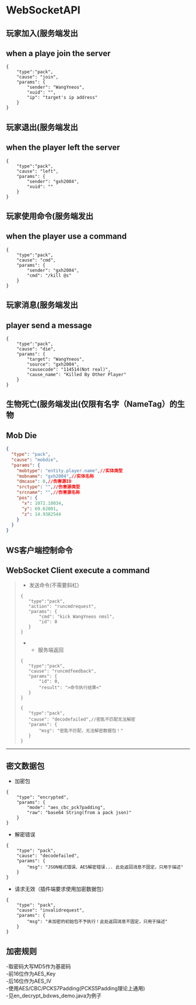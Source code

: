 # WebSocketAPI


## 玩家加入(服务端发出
## when a playe join the server
```jsonc
{
    "type":"pack",
    "cause": "join",
    "params": {
        "sender": "WangYneos",
        "xuid": "",
        "ip": "target's ip address"
    }
}
```

## 玩家退出(服务端发出
## when the player left the server
```jsonc
{
    "type":"pack",
    "cause": "left",
    "params": {
        "sender": "gxh2004",
        "xuid": ""
    }
}
```
## 玩家使用命令(服务端发出
## when the player use a command
```jsonc
{
    "type":"pack",
    "cause": "cmd",
    "params": {
        "sender": "gxh2004",
        "cmd": "/kill @s"
    }
}
```
## 玩家消息(服务端发出
## player send a message
```jsonc
{
    "type":"pack",
    "cause": "die",
    "params": {
        "target": "WangYneos",
        "source": "gxh2004",
		"causecode": "114514(Not real)",
		"cause_name": "Killed By Other Player"
    }
}
```
## 生物死亡(服务端发出(仅限有名字（NameTag）的生物
## Mob Die
```json
{
  "type": "pack",
  "cause": "mobdie",
  "params": {
    "mobtype": "entity.player.name",//实体类型
    "mobname": "gxh2004",//实体名称
    "dmcase": 0,//伤害源ID
    "srctype": "",//伤害源类型
    "srcname": "",//伤害源名称
    "pos": {
      "x": 1072.10034,
      "y": 69.62001,
      "z": 14.9382544
    }
  }
}
```


## WS客户端控制命令
## WebSocket Client execute a command
> - 发送命令(不需要斜杠)
>```jsonc
>{
>    "type":"pack",
>    "action": "runcmdrequest",
>    "params": {
>        "cmd": "kick WangYneos nmsl",
>        "id": 0
>    }
>}
>```
> - - 服务端返回
>```jsonc 
>{
>    "type":"pack",
>    "cause": "runcmdfeedback",
>    "params": {
>        "id": 0,
>        "result": ">命令执行结果<"
>    }
>}
>```
>```jsonc
>{
>    "type":"pack",
>    "cause": "decodefailed",//密匙不匹配无法解密
>    "params": {
>        "msg": "密匙不匹配，无法解密数据包！"
>    }
>}
>```
---
## 密文数据包
- 加密包
```jsonc
{
    "type": "encrypted",
    "params": {
        "mode": "aes_cbc_pck7padding",
        "raw": "base64 String(from a pack json)"
    }
}
```
- 解密错误
```jsonc
{
    "type": "pack",
    "cause": "decodefailed",
    "params": {
        "msg": "JSON格式错误、AES解密错误... 此处返回消息不固定，只用于描述"
    }
}
```
- 请求无效（插件端要求使用加密数据包）
```jsonc
{
    "type": "pack",
    "cause": "invalidrequest",
    "params": {
        "msg": "未加密的初始包不予执行！此处返回消息不固定，只用于描述"
    }
}
```
## 加密规则
-取密码大写MD5作为基密码  
-前16位作为AES_Key  
-后16位作为AES_IV  
-使用AES/CBC/PCKS7Padding(PCKS5Padding理论上通用)  
-见en_decrypt_bdxws_demo.java为例子
